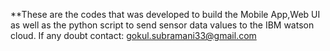 **These are the codes that was developed to build the Mobile App,Web UI as well as the python script to send sensor data values to the IBM watson cloud.
If any doubt contact: gokul.subramani33@gmail.com
